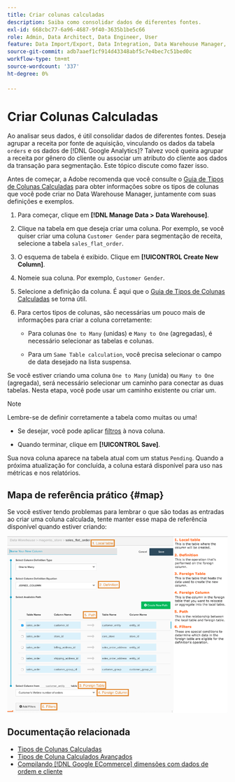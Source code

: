 ```yaml
---
title: Criar colunas calculadas
description: Saiba como consolidar dados de diferentes fontes.
exl-id: 668cbc77-6a96-4687-9f40-3635b1be5c66
role: Admin, Data Architect, Data Engineer, User
feature: Data Import/Export, Data Integration, Data Warehouse Manager, Commerce Tables
source-git-commit: adb7aaef1cf914d43348abf5c7e4bec7c51bed0c
workflow-type: tm+mt
source-wordcount: '337'
ht-degree: 0%

---
```


# Criar Colunas Calculadas

Ao analisar seus dados, é útil consolidar dados de diferentes fontes. Deseja agrupar a receita por fonte de aquisição, vinculando os dados da tabela `orders` e os dados de [!DNL Google Analytics]? Talvez você queira agrupar a receita por gênero do cliente ou associar um atributo do cliente aos dados da transação para segmentação. Este tópico discute como fazer isso.

Antes de começar, a Adobe recomenda que você consulte o [Guia de Tipos de Colunas Calculadas](../../data-analyst/data-warehouse-mgr/calc-column-types.md) para obter informações sobre os tipos de colunas que você pode criar no Data Warehouse Manager, juntamente com suas definições e exemplos.

1. Para começar, clique em **[!DNL Manage Data > Data Warehouse]**.

1. Clique na tabela em que deseja criar uma coluna. Por exemplo, se você quiser criar uma coluna `Customer Gender` para segmentação de receita, selecione a tabela `sales_flat_order`.

1. O esquema de tabela é exibido. Clique em **[!UICONTROL Create New Column]**.

1. Nomeie sua coluna. Por exemplo, `Customer Gender`.

1. Selecione a definição da coluna. É aqui que o [Guia de Tipos de Colunas Calculadas](../data-warehouse-mgr/calc-column-types.md) se torna útil.

1. Para certos tipos de colunas, são necessárias um pouco mais de informações para criar a coluna corretamente:

   * Para colunas `One to Many` (unidas) e `Many to One` (agregadas), é necessário selecionar as tabelas e colunas.

   * Para um `Same Table calculation`, você precisa selecionar o campo de data desejado na lista suspensa.

Se você estiver criando uma coluna `One to Many` (unida) ou `Many to One` (agregada), será necessário selecionar um caminho para conectar as duas tabelas. Nesta etapa, você pode usar um caminho existente ou criar um.

>[!NOTE]
>
>Lembre-se de definir corretamente a tabela como muitas ou uma!

* Se desejar, você pode aplicar [filtros](../../data-user/reports/ess-manage-data-filters.md) à nova coluna.

* Quando terminar, clique em **[!UICONTROL Save]**.

Sua nova coluna aparece na tabela atual com um status `Pending`. Quando a próxima atualização for concluída, a coluna estará disponível para uso nas métricas e nos relatórios.

## Mapa de referência prático {#map}

Se você estiver tendo problemas para lembrar o que são todas as entradas ao criar uma coluna calculada, tente manter esse mapa de referência disponível quando estiver criando:

![](../../assets/Calculated_Columns_Example.png)

## Documentação relacionada

* [Tipos de Colunas Calculadas](../data-warehouse-mgr/calc-column-types.md)
* [Tipos de Coluna Calculados Avançados](../data-warehouse-mgr/adv-calc-columns.md)
* [Compilando  [!DNL Google ECommerce] dimensões com dados de ordem e cliente](../data-warehouse-mgr/bldg-google-ecomm-dim.md)
